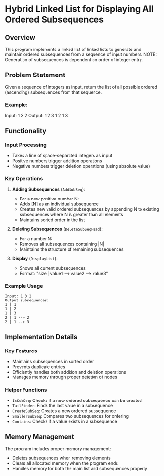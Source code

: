 # Hybrid Linked List for Displaying All Ordered Subsequences 

## Overview
This program implements a linked list of linked lists to generate and maintain ordered subsequences from a sequence of input numbers.  NOTE: Generation of subsequences is dependent on order of integer entry.

## Problem Statement
Given a sequence of integers as input, return the list of all possible ordered (ascending) subsequences from that sequence.

### Example:
Input: 1 3 2
Output: 
1
2
3
1 2
1 3


## Functionality

### Input Processing
- Takes a line of space-separated integers as input
- Positive numbers trigger addition operations
- Negative numbers trigger deletion operations (using absolute value)

### Key Operations

1. **Adding Subsequences** (`AddSubSeq`):
   - For a new positive number N:
   - Adds [N] as an individual subsequence
   - Creates new valid ordered subsequences by appending N to existing subsequences where N is greater than all elements
   - Maintains sorted order in the list

2. **Deleting Subsequences** (`DeleteSubSeqHead`):
   - For a number N:
   - Removes all subsequences containing |N|
   - Maintains the structure of remaining subsequences

3. **Display** (`DisplayList`):
   - Shows all current subsequences
   - Format: "size | value1 --> value2 --> value3"

### Example Usage
```
Input: 1 3 2
Output subsequences:
1 | 1
1 | 2
1 | 3
2 | 1 --> 2
2 | 1 --> 3
```

## Implementation Details

### Key Features
- Maintains subsequences in sorted order
- Prevents duplicate entries
- Efficiently handles both addition and deletion operations
- Manages memory through proper deletion of nodes

### Helper Functions
- `IsSubSeq`: Checks if a new ordered subsequence can be created
- `TailFinder`: Finds the last value in a subsequence
- `CreateSubSeq`: Creates a new ordered subsequence
- `SmallerSubSeq`: Compares two subsequences for ordering
- `Contains`: Checks if a value exists in a subsequence

## Memory Management
The program includes proper memory management:
- Deletes subsequences when removing elements
- Clears all allocated memory when the program ends
- Handles memory for both the main list and subsequences properly
